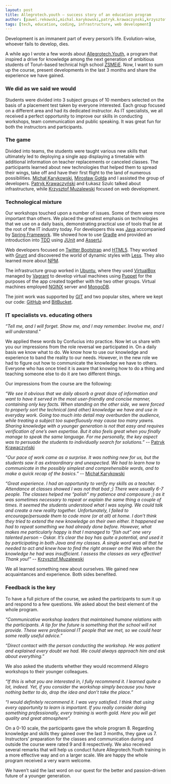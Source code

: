 ```yaml
---
layout: post
title: Allegrotech.youth – success story of an education program
author: [pawel.rekowski,michal.karykowski,patryk.krawaczynski,krzysztof.muzalewski]
tags: [tech, education, coding, infrastructure, web development]
---
```


Development is an immanent part of every person’s life. Evolution-wise, whoever fails to develop, dies.

A while ago I wrote a few words about [Allegrotech.Youth](/2015/06/Allegrotech-youth-our-educational-project.html),
a program that inspired a drive for knowledge among the next generation of ambitious students of Toruń-based technical
high school [ZSMEiE](http://www.zsmeie.torun.pl). Now, I want to sum up the course, present developments in the last
3 months and share the experience we have gained.

### We did as we said we would
Students were divided into 3 subject groups of 10 members selected on the basis of a placement test taken by everyone
interested. Each group focused on a different area and had its dedicated instructor. As IT specialists, we all received
a perfect opportunity to improve our skills in conducting workshops, team communication and public speaking. It was
great fun for both the instructors and participants.

### The game
Divided into teams, the students were taught various new skills that ultimately led to deploying a single app displaying
a timetable with additional information on teacher replacements or canceled classes. The participants learned about new
technologies that helped them to spread their wings, take off and have their first flight to the land of numerous
possibilities. [Michał Karykowski](/authors/michal.karykowski),
[Mirosław Gołda](/authors/miroslaw.golda) and I assisted the group of developers.
[Patryk Krawaczyński](/authors/patryk.krawaczynski) and Łukasz Szulc talked about infrastructure,
while [Krzysztof Muzalewski](/authors/krzysztof.muzalewski) focused on web development.

### Technological mixture
Our workshops touched upon a number of issues. Some of them were more important than others. We placed the greatest
emphasis on technologies that we use on a daily basis, demonstrating practical use of tools that lie at the root of
the IT industry today. For developers this was [Java](https://en.wikipedia.org/wiki/Java) accompanied by
[Spring Framework](http://spring.io/). We showed how to use [Gradle](https://gradle.org/) and provided an introduction
into [TDD](https://en.wikipedia.org/wiki/Test-driven_development) using [JUnit](http://junit.org/) and
[AssertJ](http://joel-costigliola.github.io/assertj/).

Web developers focused on [Twitter Bootstrap](http://getbootstrap.com/) and
[HTML5](http://www.w3.org/TR/html5/). They worked with [Grunt](http://gruntjs.com/) and discovered the world of dynamic
styles with [Less](http://lesscss.org/). They also learned more about [NPM](https://www.npmjs.com/).

The infrastructure group worked in [Ubuntu](http://www.ubuntu.com/), where they used
[VirtualBox](https://www.virtualbox.org/) managed by [Vagrant](https://www.vagrantup.com/) to develop virtual machines
using [Puppet](https://puppetlabs.com/) for the purposes of the app created together with the two other groups. Virtual
machines employed [NGINX](http://wiki.nginx.org/) server and [MongoDB](https://www.mongodb.org/).

The joint work was supported by [GIT](https://git-scm.com/) and two popular sites, where we kept our code:
[GitHub](https://github.com/) and [BitBucket](https://bitbucket.org/).

### IT specialists vs. educating others
*“Tell me, and I will forget. Show me, and I may remember. Involve me, and I will understand."*

We applied these words by Confucius into practice. Now let us share with you our impressions from the role reversal
we participated in. On a daily basis we know what to do. We know how to use our knowledge and experience to band
the reality to our needs. However, in the new role we had to figure out how to communicate the knowledge we have
to others. Everyone who has once tried it is aware that knowing how to do a thing and teaching someone else to do it
are two different things.

Our impressions from the course are the following:

*“We see it obvious that we daily absorb a great doze of information and want to have it served in the most
user-friendly and concise manner, containing only key facts. When standing on the other side, we were forced to properly
sort the technical (and other) knowledge we have and use in everyday work. Going too much into detail may overburden
the audience, while treating a subject too superfluously may cause too many yawns. Sharing knowledge with a younger
generation is not that easy and requires verification of one’s own expertise. But it also feels great when you finally
manage to speak the same language. For me personally, the key aspect was to persuade the students to individually
search for solutions.”*
-- [Patryk Krawaczyński](/authors/patryk.krawaczynski)

*“Our pace of work came as a surprise. It was nothing new for us, but the students saw it as extraordinary and
unexpected. We had to learn how to communicate in the possibly simplest and comprehensible words, and to make a quick
recap of the basics.”*
-- [Michał Karykowski](/authors/michal.karykowski)

*“Great experience.  I had an opportunity to verify my skills as a teacher. Attendance at classes showed I was not that
bad ;) There were usually 6-7 people. The classes helped me “polish” my patience and composure ;) as it was sometimes
necessary to repeat or explain the same thing a couple of times. It seemed the students understood what I was saying.
We could talk and create a new reality together. Unfortunately, I failed to encourage/persuade them to code more
(or at all) at home. I don’t think they tried to extend the new knowledge on their own either. It happened we had
to repeat something we had already done before. However, what makes me particularly happy is that I managed to
“fish out” one very talented person – Oskar. It’s clear the boy has quite a potential, and used it by participating
in both Java and my classes. A single word was all that he needed to act and knew how to find the right answer on
the Web when the knowledge he had was insufficient. I assess the classes as very effective! Thank you!”*
-- [Krzysztof Muzalewski](/authors/krzysztof.muzalewski)

We all learned something new about ourselves. We gained new acquaintances and experience. Both sides benefited.

### Feedback is the key
To have a full picture of the course, we asked the participants to sum it up and respond to a few questions. We asked
about the best element of the whole program.

*“Communicative workshop leaders that maintained humane relations with the participants. A tip for the future is
something that the school will not provide. These were professional IT people that we met, so we could hear some really
useful advice.”*

*“Direct contact with the person conducting the workshop. He was patient and explained every doubt we had. We could
always approach him and ask about everything.”*

We also asked the students whether they would recommend Allegro workshops to their younger colleagues.

*“If this is what you are interested in, I fully recommend it. I learned quite a lot, indeed. Yet, if you consider
the workshop simply because you have nothing better to do, drop the idea and don’t take the place.”*

*“I would definitely recommend it. I was very satisfied. I think that using every opportunity to learn is important.
If you really consider doing something professionally, every training is worth gold. Here you will get quality and great
atmosphere”.*

On a 0-10 scale, the participants gave the whole program 8. Regarding knowledge and skills they gained over the last
3 months, they gave us 7. Instructors’ preparation for the classes and communication during and outside the course were
rated 9 and 8 respectively. We also received several remarks that will help us conduct future Allegrotech.Youth training
in a more effective way and on a larger scale. We are happy the whole program received a very warm welcome.

We haven’t said the last word on our quest for the better and passion-driven future of a younger generation.
